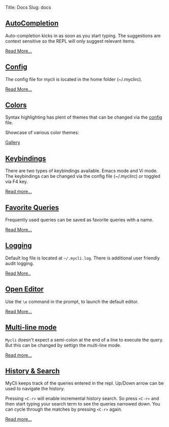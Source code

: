 Title: Docs
Slug: docs

## [AutoCompletion]({filename}/pages/completion.md)<a name="completion"></a>

Auto-completion kicks in as soon as you start typing. The suggestions are context sensitive so the REPL will only suggest relevant items.

[Read More...]({filename}/pages/completion.md)

## [Config]({filename}/pages/config.md)<a name="config"></a>

The config file for mycli is located in the home folder (~/.myclirc). 

[Read More...]({filename}/pages/config.md)

## [Colors]({filename}/pages/syntax.md)<a name="colors"></a>

Syntax highlighting has plent of themes that can be changed via the [config]({filename}/pages/config.md) file. 

Showcase of various color themes: 

[Gallery]({filename}/pages/syntax.md)

## [Keybindings]({filename}/pages/keybindings.md)<a name="keybindings"></a>

There are two types of keybindings available. Emacs mode and Vi mode. The keybindings can be changed via the config file (~/.myclirc) or toggled via F4 key.

[Read more...]({filename}/pages/keybindings.md)

## [Favorite Queries]({filename}/pages/favorites.md)<a name="favorites"></a>

Frequently used queries can be saved as favorite queries with a name. 

[Read More...]({filename}/pages/favorites.md)

## [Logging]({filename}/pages/logging.md)<a name="logging"></a>

Default log file is located at `~/.mycli.log`. There is additional user friendly audit logging. 

[Read More..]({filename}/pages/logging.md)

## [Open Editor]({filename}/pages/editor.md)<a name="editor"></a>

Use the `\e` command in the prompt, to launch the default editor.

[Read More...]({filename}/pages/editor.md)

## [Multi-line mode]({filename}/pages/multi-line.md)<a name="multi-line"></a>

`Mycli` doesn't expect a semi-colon at the end of a line to execute the query. But this can be changed by settign the multi-line mode.

[Read more...]({filename}/pages/multi-line.md)

## [History & Search]({filename}/pages/history.md)<a name="history"></a>

MyCli keeps track of the queries entered in the repl. Up/Down arrow can be used to navigate the history. 

Pressing `<C-r>` will enable incremental history search. So press `<C-r>` and then
start typing your search term to see the queries narrowed down. You can cycle
through the matches by pressing `<C-r>` again.

[Read more...]({filename}/pages/history.md)
